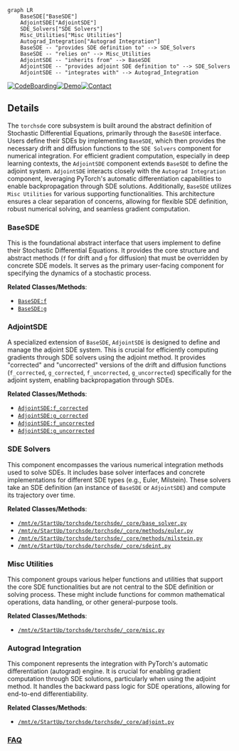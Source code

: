 ```mermaid
graph LR
    BaseSDE["BaseSDE"]
    AdjointSDE["AdjointSDE"]
    SDE_Solvers["SDE Solvers"]
    Misc_Utilities["Misc Utilities"]
    Autograd_Integration["Autograd Integration"]
    BaseSDE -- "provides SDE definition to" --> SDE_Solvers
    BaseSDE -- "relies on" --> Misc_Utilities
    AdjointSDE -- "inherits from" --> BaseSDE
    AdjointSDE -- "provides adjoint SDE definition to" --> SDE_Solvers
    AdjointSDE -- "integrates with" --> Autograd_Integration
```

[![CodeBoarding](https://img.shields.io/badge/Generated%20by-CodeBoarding-9cf?style=flat-square)](https://github.com/CodeBoarding/GeneratedOnBoardings)[![Demo](https://img.shields.io/badge/Try%20our-Demo-blue?style=flat-square)](https://www.codeboarding.org/demo)[![Contact](https://img.shields.io/badge/Contact%20us%20-%20contact@codeboarding.org-lightgrey?style=flat-square)](mailto:contact@codeboarding.org)

## Details

The `torchsde` core subsystem is built around the abstract definition of Stochastic Differential Equations, primarily through the `BaseSDE` interface. Users define their SDEs by implementing `BaseSDE`, which then provides the necessary drift and diffusion functions to the `SDE Solvers` component for numerical integration. For efficient gradient computation, especially in deep learning contexts, the `AdjointSDE` component extends `BaseSDE` to define the adjoint system. `AdjointSDE` interacts closely with the `Autograd Integration` component, leveraging PyTorch's automatic differentiation capabilities to enable backpropagation through SDE solutions. Additionally, `BaseSDE` utilizes `Misc Utilities` for various supporting functionalities. This architecture ensures a clear separation of concerns, allowing for flexible SDE definition, robust numerical solving, and seamless gradient computation.

### BaseSDE
This is the foundational abstract interface that users implement to define their Stochastic Differential Equations. It provides the core structure and abstract methods (`f` for drift and `g` for diffusion) that must be overridden by concrete SDE models. It serves as the primary user-facing component for specifying the dynamics of a stochastic process.


**Related Classes/Methods**:

- <a href="https://github.com/google-research/torchsde/blob/master/torchsde/_core/base_sde.py" target="_blank" rel="noopener noreferrer">`BaseSDE:f`</a>
- <a href="https://github.com/google-research/torchsde/blob/master/torchsde/_core/base_sde.py" target="_blank" rel="noopener noreferrer">`BaseSDE:g`</a>


### AdjointSDE
A specialized extension of `BaseSDE`, `AdjointSDE` is designed to define and manage the adjoint SDE system. This is crucial for efficiently computing gradients through SDE solvers using the adjoint method. It provides "corrected" and "uncorrected" versions of the drift and diffusion functions (`f_corrected`, `g_corrected`, `f_uncorrected`, `g_uncorrected`) specifically for the adjoint system, enabling backpropagation through SDEs.


**Related Classes/Methods**:

- <a href="https://github.com/google-research/torchsde/blob/master/torchsde/_core/adjoint_sde.py" target="_blank" rel="noopener noreferrer">`AdjointSDE:f_corrected`</a>
- <a href="https://github.com/google-research/torchsde/blob/master/torchsde/_core/adjoint_sde.py" target="_blank" rel="noopener noreferrer">`AdjointSDE:g_corrected`</a>
- <a href="https://github.com/google-research/torchsde/blob/master/torchsde/_core/adjoint_sde.py" target="_blank" rel="noopener noreferrer">`AdjointSDE:f_uncorrected`</a>
- <a href="https://github.com/google-research/torchsde/blob/master/torchsde/_core/adjoint_sde.py" target="_blank" rel="noopener noreferrer">`AdjointSDE:g_uncorrected`</a>


### SDE Solvers
This component encompasses the various numerical integration methods used to solve SDEs. It includes base solver interfaces and concrete implementations for different SDE types (e.g., Euler, Milstein). These solvers take an SDE definition (an instance of `BaseSDE` or `AdjointSDE`) and compute its trajectory over time.


**Related Classes/Methods**:

- <a href="https://github.com/google-research/torchsde/blob/master/torchsde/_core/base_solver.py" target="_blank" rel="noopener noreferrer">`/mnt/e/StartUp/torchsde/torchsde/_core/base_solver.py`</a>
- <a href="https://github.com/google-research/torchsde/blob/master/torchsde/_core/methods/euler.py" target="_blank" rel="noopener noreferrer">`/mnt/e/StartUp/torchsde/torchsde/_core/methods/euler.py`</a>
- <a href="https://github.com/google-research/torchsde/blob/master/torchsde/_core/methods/milstein.py" target="_blank" rel="noopener noreferrer">`/mnt/e/StartUp/torchsde/torchsde/_core/methods/milstein.py`</a>
- <a href="https://github.com/google-research/torchsde/blob/master/torchsde/_core/sdeint.py" target="_blank" rel="noopener noreferrer">`/mnt/e/StartUp/torchsde/torchsde/_core/sdeint.py`</a>


### Misc Utilities
This component groups various helper functions and utilities that support the core SDE functionalities but are not central to the SDE definition or solving process. These might include functions for common mathematical operations, data handling, or other general-purpose tools.


**Related Classes/Methods**:

- <a href="https://github.com/google-research/torchsde/blob/master/torchsde/_core/misc.py" target="_blank" rel="noopener noreferrer">`/mnt/e/StartUp/torchsde/torchsde/_core/misc.py`</a>


### Autograd Integration
This component represents the integration with PyTorch's automatic differentiation (autograd) engine. It is crucial for enabling gradient computation through SDE solutions, particularly when using the adjoint method. It handles the backward pass logic for SDE operations, allowing for end-to-end differentiability.


**Related Classes/Methods**:

- <a href="https://github.com/google-research/torchsde/blob/master/torchsde/_core/adjoint.py" target="_blank" rel="noopener noreferrer">`/mnt/e/StartUp/torchsde/torchsde/_core/adjoint.py`</a>




### [FAQ](https://github.com/CodeBoarding/GeneratedOnBoardings/tree/main?tab=readme-ov-file#faq)